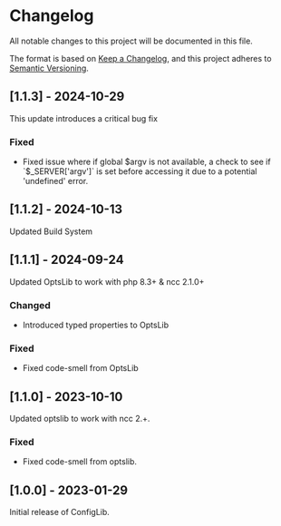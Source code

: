 # Changelog

All notable changes to this project will be documented in this file.

The format is based on [Keep a Changelog](https://keepachangelog.com/en/1.0.0/),
and this project adheres to [Semantic Versioning](https://semver.org/spec/v2.0.0.html).

## [1.1.3] - 2024-10-29

This update introduces a critical bug fix

### Fixed
 - Fixed issue where if global $argv is not available, a check to see if `$_SERVER['argv']` is set
   before accessing it due to a potential 'undefined' error.


## [1.1.2] - 2024-10-13

Updated Build System


## [1.1.1] - 2024-09-24

Updated OptsLib to work with php 8.3+ & ncc 2.1.0+

### Changed
 - Introduced typed properties to OptsLib

### Fixed
 - Fixed code-smell from OptsLib



## [1.1.0] - 2023-10-10

Updated optslib to work with ncc 2.+.

### Fixed
 - Fixed code-smell from optslib.



## [1.0.0] - 2023-01-29

Initial release of ConfigLib.